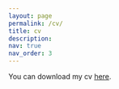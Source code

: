 ```yaml
---
layout: page
permalink: /cv/
title: cv
description: 
nav: true
nav_order: 3
---
```

<div class="projects">

You can download my cv <a href="https://edoardozanelli.github.io/cv_062025.pdf">here</a>.

</div>
